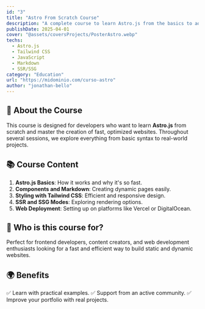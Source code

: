 ```yaml
---
id: "3"
title: "Astro From Scratch Course"
description: "A complete course to learn Astro.js from the basics to advanced projects, with Tailwind CSS integration and web deployment."
publishDate: 2025-04-01
cover: "@assets/coversProjects/PosterAstro.webp"
techs:
  - Astro.js
  - Tailwind CSS
  - JavaScript
  - Markdown
  - SSR/SSG
category: "Education"
url: "https://midominio.com/curso-astro"
author: "jonathan-bello"
---
```


## 🚀 About the Course

This course is designed for developers who want to learn **Astro.js** from scratch and master the creation of fast, optimized websites. Throughout several sessions, we explore everything from basic syntax to real-world projects.

## 📚 Course Content

1. **Astro.js Basics**: How it works and why it's so fast.
2. **Components and Markdown**: Creating dynamic pages easily.
3. **Styling with Tailwind CSS**: Efficient and responsive design.
4. **SSR and SSG Modes**: Exploring rendering options.
5. **Web Deployment**: Setting up on platforms like Vercel or DigitalOcean.

## 🎯 Who is this course for?

Perfect for frontend developers, content creators, and web development enthusiasts looking for a fast and efficient way to build static and dynamic websites.

## 🌍 Benefits

✅ Learn with practical examples.
✅ Support from an active community.
✅ Improve your portfolio with real projects.
